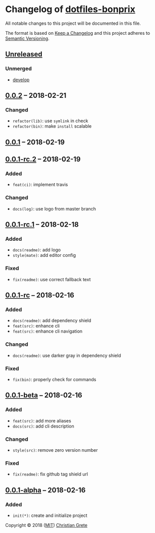 # Changelog of [dotfiles-bonprix][github-url]

All notable changes to this project will be documented in this file.

The format is based on [Keep a Changelog][keep-a-changelog-url] and this project adheres to [Semantic Versioning][semver-url].

## [Unreleased]

### Unmerged

- [develop]

## [0.0.2] – 2018-02-21

### Changed

- `refactor(lib)`: use `symlink` in check
- `refactor(bin)`: make `install` scalable

## [0.0.1] – 2018-02-19

## [0.0.1-rc.2] – 2018-02-19

### Added

- `feat(ci)`: implement travis

### Changed

- `docs(log)`: use logo from master branch

## [0.0.1-rc.1] – 2018-02-18

### Added

- `docs(readme)`: add logo
- `style(mate)`: add editor config

### Fixed

- `fix(readme)`: use correct fallback text

## [0.0.1-rc] – 2018-02-16

### Added

- `docs(readme)`: add dependency shield
- `feat(src)`: enhance cli
- `feat(src)`: enhance cli navigation

### Changed

- `docs(readme)`: use darker gray in dependency shield

### Fixed

- `fix(bin)`: properly check for commands

## [0.0.1-beta] – 2018-02-16

### Added

- `feat(src)`: add more aliases
- `docs(src)`: add cli description

### Changed

- `style(src)`: remove zero version number

### Fixed

- `fix(readme)`: fix github tag shield url

## [0.0.1-alpha] – 2018-02-16

### Added

- `init(*)`: create and initialize project

[Unreleased]: https://github.com/ChristianGrete/dotfiles-bonprix/compare/0.0.2...master
[0.0.2]: https://github.com/ChristianGrete/dotfiles-bonprix/compare/0.0.1...0.0.2
[0.0.1]: https://github.com/ChristianGrete/dotfiles-bonprix/compare/0.0.1-rc.2...0.0.1
[0.0.1-rc.2]: https://github.com/ChristianGrete/dotfiles-bonprix/compare/0.0.1-rc.1...0.0.1-rc.2
[0.0.1-rc.1]: https://github.com/ChristianGrete/dotfiles-bonprix/compare/0.0.1-rc...0.0.1-rc.1
[0.0.1-rc]: https://github.com/ChristianGrete/dotfiles-bonprix/compare/0.0.1-beta...0.0.1-rc
[0.0.1-beta]: https://github.com/ChristianGrete/dotfiles-bonprix/compare/0.0.1-alpha...0.0.1-beta
[0.0.1-alpha]: https://github.com/ChristianGrete/dotfiles-bonprix/compare/0bb20f14967d5cd5a1d6c1e93ad398c24ced59b9...0.0.1-alpha
[develop]: https://github.com/ChristianGrete/dotfiles-bonprix/compare/master...develop

Copyright © 2018 ([MIT](LICENSE.md)) [Christian Grete](https://christiangrete.com)

[github-url]: https://github.com/ChristianGrete/dotfiles-bonprix
[keep-a-changelog-url]: http://keepachangelog.com/en/1.0.0/
[semver-url]: http://semver.org/spec/v2.0.0.html
